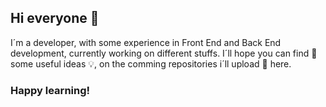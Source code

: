 ## Hi everyone :wave:

I´m a developer, with some experience in Front End and Back End development, currently working on different stuffs. 
I´ll hope you can find :mag_right: some useful ideas :bulb:, on the comming repositories i´ll upload :turtle: here.


### Happy learning! 
